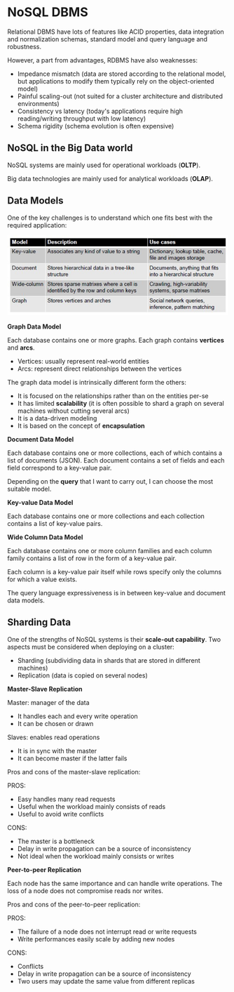 # NoSQL DBMS

Relational DBMS have lots of features like ACID properties, data integration and normalization schemas, standard model and query language and robustness.

However, a part from advantages, RDBMS have also weaknesses:

- Impedance mismatch (data are stored according to the relational model, but applications to modify them typically rely on the object-oriented model)
- Painful scaling-out (not suited for a cluster architecture and distributed environments)
- Consistency vs latency (today's applications require high reading/writing throughput with low latency)
- Schema rigidity (schema evolution is often expensive)

## NoSQL in the Big Data world

NoSQL systems are mainly used for operational workloads (**OLTP**).

Big data technologies are mainly used for analytical workloads (**OLAP**).

## Data Models

One of the key challenges is to understand which one fits best with the required application:

![](data-model.jpg)


**Graph Data Model**

Each database contains one or more graphs. 
Each graph contains **vertices** and **arcs**.

- Vertices: usually represent real-world entities
- Arcs: represent direct relationships between the vertices


The graph data model is intrinsically different form the others:

- It is focused on the relationships rather than on the entities per-se
- It has limited **scalability** (it is often possible to shard a graph on several machines without cutting several arcs)
- It is a data-driven modeling
- It is based on the concept of **encapsulation**

**Document Data Model**

Each database contains one or more collections, each of which contains a list of documents (JSON).
Each document contains a set of fields and each field correspond to a key-value pair.

Depending on the **query** that I want to carry out, I can choose the most suitable model.

**Key-value Data Model**

Each database contains one or more collections and each collection contains a list of key-value pairs.

**Wide Column Data Model**

Each database contains one or more column families and each column family contains a list of row in the form of a key-value pair.

Each column is a key-value pair itself while rows specify only the columns for which a value exists.

The query language expressiveness is in between key-value and document data models.

## Sharding Data

One of the strengths of NoSQL systems is their **scale-out capability**.
Two aspects must be considered when deploying on a cluster:

- Sharding (subdividing data in shards that are stored in different machines)
- Replication  (data is copied on several nodes)

**Master-Slave Replication**

Master: manager of the data

- It handles each and every write operation
- It can be chosen or drawn

Slaves: enables read operations

- It is in sync with the master
- It can become master if the latter fails

Pros and cons of the master-slave replication:

PROS:

- Easy handles many read requests
- Useful when the workload mainly consists of reads
- Useful to avoid write conflicts

CONS:

- The master is a bottleneck
- Delay in write propagation can be a source of inconsistency
- Not ideal when the workload mainly consists or writes

**Peer-to-peer Replication**

Each node has the same importance and can handle write operations.
The loss of a node does not compromise reads nor writes.

Pros and cons of the peer-to-peer replication:

PROS:

- The failure of a node does not interrupt read or write requests
- Write performances easily scale by adding new nodes

CONS:

- Conflicts
- Delay in write propagation can be a source of inconsistency
- Two users may update the same value from different replicas
